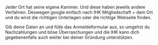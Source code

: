 Jeder Ort hat seine eigene Kammer. Und diese haben jeweils andere Verfahren. Deswegen google einfach nach IHK Mitgliedschaft + dein Ort und du wirst die richtigen Unterlagen oder die richtige Webseite finden.

Gib deine Daten an und fülle das Anmeldeformular aus, so umgehst du Nachzahlungen und böse Überraschungen und die IHK kann dich gegebenenfalls auch weiter bei deiner Gründung unterstützen.
